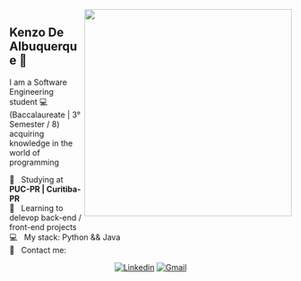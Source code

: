 <img align="right" src="https://static01.nyt.com/images/2017/12/25/us/25xp-McCandless-obit-1/25xp-McCandless--obit-1-superJumbo-v2.jpg" width="370"/>

## Kenzo De Albuquerque 👋

I am a Software Engineering student :computer: (Baccalaureate | 3° Semester / 8) acquiring knowledge in the world of programming

 :rocket:  &nbsp; Studying at **PUC-PR | Curitiba-PR**
 <br/> :purple_heart: &nbsp; Learning to delevop back-end / front-end projects
 <br/> :computer: &nbsp; My stack: Python && Java
 <br/> :email: &nbsp; Contact me: 

<div align="center">

<a href="https://www.linkedin.com/in/kenzoalbuq/"><img src="https://img.shields.io/badge/-KenzoDeAlbuquerque-blue?style=for-the-badge&logo=Linkedin&logoColor=white&link=https://www.linkedin.com/in/kenzo-albuquerque-software-engineering/" alt="Linkedin"/></a>
<a href="mailto:kenzoalbuqk@gmail.com"><img src="https://img.shields.io/badge/-contact@kenzoalbuqk.me-c14438?style=for-the-badge&logo=Gmail&logoColor=white&link=mailto:contact@kenzoalbuq@.me" alt="Gmail"/></a>

</div>
